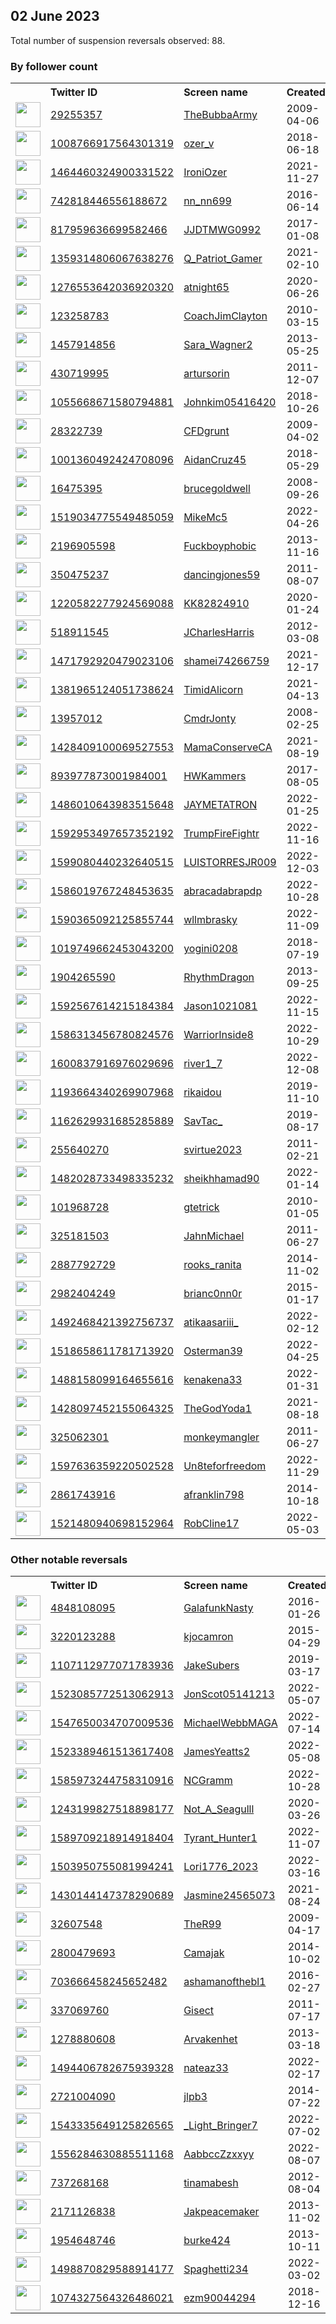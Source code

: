 
## 02 June 2023
Total number of suspension reversals observed: 88.

### By follower count
<table><tr><th></th><th align="left">Twitter ID</th><th align="left">Screen name</th>
<th align="left">Created</th><th align="left">Status</th><th align="left">Suspended</th><th align="left">Followers</th>
<tr><td><a href="https://pbs.twimg.com/profile_images/1668893400/BTLSRadio_normal.jpg"><img src="https://pbs.twimg.com/profile_images/1668893400/BTLSRadio_normal.jpg" width="40px" height="40px" align="center"/></a></td><td><a href="https://twitter.com/intent/user?user_id=29255357">29255357</a></td><td><a href="https://twitter.com/TheBubbaArmy">TheBubbaArmy</a></td><td>2009-04-06</td><td align="center"></td><td></td><td>107685</td></tr>
<tr><td><a href="https://pbs.twimg.com/profile_images/1101912104800522242/um8BHRv4_normal.jpg"><img src="https://pbs.twimg.com/profile_images/1101912104800522242/um8BHRv4_normal.jpg" width="40px" height="40px" align="center"/></a></td><td><a href="https://twitter.com/intent/user?user_id=1008766917564301319">1008766917564301319</a></td><td><a href="https://twitter.com/ozer_v">ozer_v</a></td><td>2018-06-18</td><td align="center"></td><td></td><td>93904</td></tr>
<tr><td><a href="https://pbs.twimg.com/profile_images/1480553767334469638/FGL9AAzJ_normal.jpg"><img src="https://pbs.twimg.com/profile_images/1480553767334469638/FGL9AAzJ_normal.jpg" width="40px" height="40px" align="center"/></a></td><td><a href="https://twitter.com/intent/user?user_id=1464460324900331522">1464460324900331522</a></td><td><a href="https://twitter.com/IroniOzer">IroniOzer</a></td><td>2021-11-27</td><td align="center"></td><td>2022-09-04</td><td>70030</td></tr>
<tr><td><a href="https://pbs.twimg.com/profile_images/1643231783989952512/r_quZMIW_normal.jpg"><img src="https://pbs.twimg.com/profile_images/1643231783989952512/r_quZMIW_normal.jpg" width="40px" height="40px" align="center"/></a></td><td><a href="https://twitter.com/intent/user?user_id=742818446556188672">742818446556188672</a></td><td><a href="https://twitter.com/nn_nn699">nn_nn699</a></td><td>2016-06-14</td><td align="center"></td><td>2023-05-01</td><td>19769</td></tr>
<tr><td><a href="https://pbs.twimg.com/profile_images/837168763992748033/ZVeoL4Sg_normal.jpg"><img src="https://pbs.twimg.com/profile_images/837168763992748033/ZVeoL4Sg_normal.jpg" width="40px" height="40px" align="center"/></a></td><td><a href="https://twitter.com/intent/user?user_id=817959636699582466">817959636699582466</a></td><td><a href="https://twitter.com/JJDTMWG0992">JJDTMWG0992</a></td><td>2017-01-08</td><td align="center"></td><td>2023-01-12</td><td>11939</td></tr>
<tr><td><a href="https://pbs.twimg.com/profile_images/1359946979632119823/kFwOnoe0_normal.jpg"><img src="https://pbs.twimg.com/profile_images/1359946979632119823/kFwOnoe0_normal.jpg" width="40px" height="40px" align="center"/></a></td><td><a href="https://twitter.com/intent/user?user_id=1359314806067638276">1359314806067638276</a></td><td><a href="https://twitter.com/Q_Patriot_Gamer">Q_Patriot_Gamer</a></td><td>2021-02-10</td><td align="center"></td><td>2023-01-20</td><td>6131</td></tr>
<tr><td><a href="https://pbs.twimg.com/profile_images/1281615215742853121/8e7y4NnD_normal.jpg"><img src="https://pbs.twimg.com/profile_images/1281615215742853121/8e7y4NnD_normal.jpg" width="40px" height="40px" align="center"/></a></td><td><a href="https://twitter.com/intent/user?user_id=1276553642036920320">1276553642036920320</a></td><td><a href="https://twitter.com/atnight65">atnight65</a></td><td>2020-06-26</td><td align="center"></td><td>2022-07-19</td><td>5959</td></tr>
<tr><td><a href="https://pbs.twimg.com/profile_images/1324503642720948224/_l7k6KJj_normal.jpg"><img src="https://pbs.twimg.com/profile_images/1324503642720948224/_l7k6KJj_normal.jpg" width="40px" height="40px" align="center"/></a></td><td><a href="https://twitter.com/intent/user?user_id=123258783">123258783</a></td><td><a href="https://twitter.com/CoachJimClayton">CoachJimClayton</a></td><td>2010-03-15</td><td align="center"></td><td>2023-05-22</td><td>4853</td></tr>
<tr><td><a href="https://pbs.twimg.com/profile_images/1611377436381306880/jxIFOHgZ_normal.png"><img src="https://pbs.twimg.com/profile_images/1611377436381306880/jxIFOHgZ_normal.png" width="40px" height="40px" align="center"/></a></td><td><a href="https://twitter.com/intent/user?user_id=1457914856">1457914856</a></td><td><a href="https://twitter.com/Sara_Wagner2">Sara_Wagner2</a></td><td>2013-05-25</td><td align="center"></td><td>2023-02-04</td><td>4066</td></tr>
<tr><td><a href="https://pbs.twimg.com/profile_images/1419665949335203852/D-q_d3Qq_normal.jpg"><img src="https://pbs.twimg.com/profile_images/1419665949335203852/D-q_d3Qq_normal.jpg" width="40px" height="40px" align="center"/></a></td><td><a href="https://twitter.com/intent/user?user_id=430719995">430719995</a></td><td><a href="https://twitter.com/artursorin">artursorin</a></td><td>2011-12-07</td><td align="center"></td><td>2023-05-23</td><td>3877</td></tr>
<tr><td><a href="https://pbs.twimg.com/profile_images/1089315708557656064/RFU8Ex77_normal.jpg"><img src="https://pbs.twimg.com/profile_images/1089315708557656064/RFU8Ex77_normal.jpg" width="40px" height="40px" align="center"/></a></td><td><a href="https://twitter.com/intent/user?user_id=1055668671580794881">1055668671580794881</a></td><td><a href="https://twitter.com/Johnkim05416420">Johnkim05416420</a></td><td>2018-10-26</td><td align="center"></td><td>2023-01-12</td><td>3488</td></tr>
<tr><td><a href="https://pbs.twimg.com/profile_images/1610019975531560963/PJG2jnMW_normal.jpg"><img src="https://pbs.twimg.com/profile_images/1610019975531560963/PJG2jnMW_normal.jpg" width="40px" height="40px" align="center"/></a></td><td><a href="https://twitter.com/intent/user?user_id=28322739">28322739</a></td><td><a href="https://twitter.com/CFDgrunt">CFDgrunt</a></td><td>2009-04-02</td><td align="center"></td><td>2023-01-09</td><td>2988</td></tr>
<tr><td><a href="https://pbs.twimg.com/profile_images/1002277966909353984/wNNuQX5J_normal.jpg"><img src="https://pbs.twimg.com/profile_images/1002277966909353984/wNNuQX5J_normal.jpg" width="40px" height="40px" align="center"/></a></td><td><a href="https://twitter.com/intent/user?user_id=1001360492424708096">1001360492424708096</a></td><td><a href="https://twitter.com/AidanCruz45">AidanCruz45</a></td><td>2018-05-29</td><td align="center"></td><td>2022-02-13</td><td>2351</td></tr>
<tr><td><a href="https://pbs.twimg.com/profile_images/1599444097126866944/k-pHMYCH_normal.jpg"><img src="https://pbs.twimg.com/profile_images/1599444097126866944/k-pHMYCH_normal.jpg" width="40px" height="40px" align="center"/></a></td><td><a href="https://twitter.com/intent/user?user_id=16475395">16475395</a></td><td><a href="https://twitter.com/brucegoldwell">brucegoldwell</a></td><td>2008-09-26</td><td align="center"></td><td>2023-02-01</td><td>1875</td></tr>
<tr><td><a href="https://pbs.twimg.com/profile_images/1519035031083274242/k0adPbax_normal.jpg"><img src="https://pbs.twimg.com/profile_images/1519035031083274242/k0adPbax_normal.jpg" width="40px" height="40px" align="center"/></a></td><td><a href="https://twitter.com/intent/user?user_id=1519034775549485059">1519034775549485059</a></td><td><a href="https://twitter.com/MikeMc5">MikeMc5</a></td><td>2022-04-26</td><td align="center"></td><td>2023-01-07</td><td>1497</td></tr>
<tr><td><a href="https://pbs.twimg.com/profile_images/1663364213501460481/Wyfi21JP_normal.jpg"><img src="https://pbs.twimg.com/profile_images/1663364213501460481/Wyfi21JP_normal.jpg" width="40px" height="40px" align="center"/></a></td><td><a href="https://twitter.com/intent/user?user_id=2196905598">2196905598</a></td><td><a href="https://twitter.com/Fuckboyphobic">Fuckboyphobic</a></td><td>2013-11-16</td><td align="center"></td><td>2022-12-16</td><td>1448</td></tr>
<tr><td><a href="https://pbs.twimg.com/profile_images/1447394977185767424/yBoyQD1e_normal.jpg"><img src="https://pbs.twimg.com/profile_images/1447394977185767424/yBoyQD1e_normal.jpg" width="40px" height="40px" align="center"/></a></td><td><a href="https://twitter.com/intent/user?user_id=350475237">350475237</a></td><td><a href="https://twitter.com/dancingjones59">dancingjones59</a></td><td>2011-08-07</td><td align="center"></td><td>2023-02-05</td><td>1311</td></tr>
<tr><td><a href="https://pbs.twimg.com/profile_images/1220584676491808768/-Z7rmyp5_normal.jpg"><img src="https://pbs.twimg.com/profile_images/1220584676491808768/-Z7rmyp5_normal.jpg" width="40px" height="40px" align="center"/></a></td><td><a href="https://twitter.com/intent/user?user_id=1220582277924569088">1220582277924569088</a></td><td><a href="https://twitter.com/KK82824910">KK82824910</a></td><td>2020-01-24</td><td align="center"></td><td>2023-01-08</td><td>1222</td></tr>
<tr><td><a href="https://pbs.twimg.com/profile_images/1116833017274744833/cQIcA8C0_normal.jpg"><img src="https://pbs.twimg.com/profile_images/1116833017274744833/cQIcA8C0_normal.jpg" width="40px" height="40px" align="center"/></a></td><td><a href="https://twitter.com/intent/user?user_id=518911545">518911545</a></td><td><a href="https://twitter.com/JCharlesHarris">JCharlesHarris</a></td><td>2012-03-08</td><td align="center"></td><td></td><td>1196</td></tr>
<tr><td><a href="https://pbs.twimg.com/profile_images/1647280616780472320/EiqNL3w2_normal.jpg"><img src="https://pbs.twimg.com/profile_images/1647280616780472320/EiqNL3w2_normal.jpg" width="40px" height="40px" align="center"/></a></td><td><a href="https://twitter.com/intent/user?user_id=1471792920479023106">1471792920479023106</a></td><td><a href="https://twitter.com/shamei74266759">shamei74266759</a></td><td>2021-12-17</td><td align="center"></td><td>2023-05-28</td><td>1189</td></tr>
<tr><td><a href="https://pbs.twimg.com/profile_images/1576341177120555008/lYD49mIn_normal.png"><img src="https://pbs.twimg.com/profile_images/1576341177120555008/lYD49mIn_normal.png" width="40px" height="40px" align="center"/></a></td><td><a href="https://twitter.com/intent/user?user_id=1381965124051738624">1381965124051738624</a></td><td><a href="https://twitter.com/TimidAlicorn">TimidAlicorn</a></td><td>2021-04-13</td><td align="center"></td><td>2023-03-05</td><td>1182</td></tr>
<tr><td><a href="https://pbs.twimg.com/profile_images/1657403214092726274/C3VANPS-_normal.jpg"><img src="https://pbs.twimg.com/profile_images/1657403214092726274/C3VANPS-_normal.jpg" width="40px" height="40px" align="center"/></a></td><td><a href="https://twitter.com/intent/user?user_id=13957012">13957012</a></td><td><a href="https://twitter.com/CmdrJonty">CmdrJonty</a></td><td>2008-02-25</td><td align="center"></td><td>2023-05-28</td><td>1125</td></tr>
<tr><td><a href="https://pbs.twimg.com/profile_images/1428409517532794885/TxK0YRXg_normal.jpg"><img src="https://pbs.twimg.com/profile_images/1428409517532794885/TxK0YRXg_normal.jpg" width="40px" height="40px" align="center"/></a></td><td><a href="https://twitter.com/intent/user?user_id=1428409100069527553">1428409100069527553</a></td><td><a href="https://twitter.com/MamaConserveCA">MamaConserveCA</a></td><td>2021-08-19</td><td align="center"></td><td>2023-01-27</td><td>1043</td></tr>
<tr><td><a href="https://pbs.twimg.com/profile_images/1071284189230714881/gH8vNAa3_normal.jpg"><img src="https://pbs.twimg.com/profile_images/1071284189230714881/gH8vNAa3_normal.jpg" width="40px" height="40px" align="center"/></a></td><td><a href="https://twitter.com/intent/user?user_id=893977873001984001">893977873001984001</a></td><td><a href="https://twitter.com/HWKammers">HWKammers</a></td><td>2017-08-05</td><td align="center"></td><td>2023-01-07</td><td>946</td></tr>
<tr><td><a href="https://pbs.twimg.com/profile_images/1603203404708331520/3V1h4J2N_normal.jpg"><img src="https://pbs.twimg.com/profile_images/1603203404708331520/3V1h4J2N_normal.jpg" width="40px" height="40px" align="center"/></a></td><td><a href="https://twitter.com/intent/user?user_id=1486010643983515648">1486010643983515648</a></td><td><a href="https://twitter.com/JAYMETATRON">JAYMETATRON</a></td><td>2022-01-25</td><td align="center"></td><td>2023-01-28</td><td>783</td></tr>
<tr><td><a href="https://pbs.twimg.com/profile_images/1592953858631704577/8C-hoTn5_normal.jpg"><img src="https://pbs.twimg.com/profile_images/1592953858631704577/8C-hoTn5_normal.jpg" width="40px" height="40px" align="center"/></a></td><td><a href="https://twitter.com/intent/user?user_id=1592953497657352192">1592953497657352192</a></td><td><a href="https://twitter.com/TrumpFireFightr">TrumpFireFightr</a></td><td>2022-11-16</td><td align="center"></td><td>2023-01-09</td><td>717</td></tr>
<tr><td><a href="https://pbs.twimg.com/profile_images/1599080835650560002/NKlrifAY_normal.jpg"><img src="https://pbs.twimg.com/profile_images/1599080835650560002/NKlrifAY_normal.jpg" width="40px" height="40px" align="center"/></a></td><td><a href="https://twitter.com/intent/user?user_id=1599080440232640515">1599080440232640515</a></td><td><a href="https://twitter.com/LUISTORRESJR009">LUISTORRESJR009</a></td><td>2022-12-03</td><td align="center"></td><td>2023-01-07</td><td>655</td></tr>
<tr><td><a href="https://pbs.twimg.com/profile_images/1586366440667496453/hs6REzJi_normal.jpg"><img src="https://pbs.twimg.com/profile_images/1586366440667496453/hs6REzJi_normal.jpg" width="40px" height="40px" align="center"/></a></td><td><a href="https://twitter.com/intent/user?user_id=1586019767248453635">1586019767248453635</a></td><td><a href="https://twitter.com/abracadabrapdp">abracadabrapdp</a></td><td>2022-10-28</td><td align="center"></td><td>2023-01-06</td><td>615</td></tr>
<tr><td><a href="https://pbs.twimg.com/profile_images/1599232333592162304/57_HDnfs_normal.jpg"><img src="https://pbs.twimg.com/profile_images/1599232333592162304/57_HDnfs_normal.jpg" width="40px" height="40px" align="center"/></a></td><td><a href="https://twitter.com/intent/user?user_id=1590365092125855744">1590365092125855744</a></td><td><a href="https://twitter.com/wllmbrasky">wllmbrasky</a></td><td>2022-11-09</td><td align="center"></td><td>2023-02-02</td><td>493</td></tr>
<tr><td><a href="https://pbs.twimg.com/profile_images/1317439518715355137/DbWDb99E_normal.jpg"><img src="https://pbs.twimg.com/profile_images/1317439518715355137/DbWDb99E_normal.jpg" width="40px" height="40px" align="center"/></a></td><td><a href="https://twitter.com/intent/user?user_id=1019749662453043200">1019749662453043200</a></td><td><a href="https://twitter.com/yogini0208">yogini0208</a></td><td>2018-07-19</td><td align="center"></td><td>2023-01-11</td><td>464</td></tr>
<tr><td><a href="https://pbs.twimg.com/profile_images/378800000657514648/1091341b924ccb1cc431b107719c5ac1_normal.jpeg"><img src="https://pbs.twimg.com/profile_images/378800000657514648/1091341b924ccb1cc431b107719c5ac1_normal.jpeg" width="40px" height="40px" align="center"/></a></td><td><a href="https://twitter.com/intent/user?user_id=1904265590">1904265590</a></td><td><a href="https://twitter.com/RhythmDragon">RhythmDragon</a></td><td>2013-09-25</td><td align="center"></td><td></td><td>390</td></tr>
<tr><td><a href="https://pbs.twimg.com/profile_images/1602808615303258112/xtcIsDk9_normal.jpg"><img src="https://pbs.twimg.com/profile_images/1602808615303258112/xtcIsDk9_normal.jpg" width="40px" height="40px" align="center"/></a></td><td><a href="https://twitter.com/intent/user?user_id=1592567614215184384">1592567614215184384</a></td><td><a href="https://twitter.com/Jason1021081">Jason1021081</a></td><td>2022-11-15</td><td align="center"></td><td>2023-01-28</td><td>349</td></tr>
<tr><td><a href="https://pbs.twimg.com/profile_images/1588323199997149186/x2Y2oWhz_normal.jpg"><img src="https://pbs.twimg.com/profile_images/1588323199997149186/x2Y2oWhz_normal.jpg" width="40px" height="40px" align="center"/></a></td><td><a href="https://twitter.com/intent/user?user_id=1586313456780824576">1586313456780824576</a></td><td><a href="https://twitter.com/WarriorInside8">WarriorInside8</a></td><td>2022-10-29</td><td align="center"></td><td>2023-01-08</td><td>279</td></tr>
<tr><td><a href="https://pbs.twimg.com/profile_images/1600838250050031617/NjdngWHV_normal.jpg"><img src="https://pbs.twimg.com/profile_images/1600838250050031617/NjdngWHV_normal.jpg" width="40px" height="40px" align="center"/></a></td><td><a href="https://twitter.com/intent/user?user_id=1600837916976029696">1600837916976029696</a></td><td><a href="https://twitter.com/river1_7">river1_7</a></td><td>2022-12-08</td><td align="center"></td><td>2023-01-08</td><td>269</td></tr>
<tr><td><a href="https://pbs.twimg.com/profile_images/1661617209481871360/r9FM7Vre_normal.jpg"><img src="https://pbs.twimg.com/profile_images/1661617209481871360/r9FM7Vre_normal.jpg" width="40px" height="40px" align="center"/></a></td><td><a href="https://twitter.com/intent/user?user_id=1193664340269907968">1193664340269907968</a></td><td><a href="https://twitter.com/rikaidou">rikaidou</a></td><td>2019-11-10</td><td align="center"></td><td></td><td>186</td></tr>
<tr><td><a href="https://pbs.twimg.com/profile_images/1617339083587551232/RttYp8D8_normal.jpg"><img src="https://pbs.twimg.com/profile_images/1617339083587551232/RttYp8D8_normal.jpg" width="40px" height="40px" align="center"/></a></td><td><a href="https://twitter.com/intent/user?user_id=1162629931685285889">1162629931685285889</a></td><td><a href="https://twitter.com/SavTac_">SavTac_</a></td><td>2019-08-17</td><td align="center"></td><td>2023-05-28</td><td>180</td></tr>
<tr><td><a href="https://pbs.twimg.com/profile_images/1466836077704925185/TJVax7LI_normal.jpg"><img src="https://pbs.twimg.com/profile_images/1466836077704925185/TJVax7LI_normal.jpg" width="40px" height="40px" align="center"/></a></td><td><a href="https://twitter.com/intent/user?user_id=255640270">255640270</a></td><td><a href="https://twitter.com/svirtue2023">svirtue2023</a></td><td>2011-02-21</td><td align="center"></td><td>2023-05-03</td><td>168</td></tr>
<tr><td><a href="https://pbs.twimg.com/profile_images/1636455084455239695/fvo8vuRX_normal.jpg"><img src="https://pbs.twimg.com/profile_images/1636455084455239695/fvo8vuRX_normal.jpg" width="40px" height="40px" align="center"/></a></td><td><a href="https://twitter.com/intent/user?user_id=1482028733498335232">1482028733498335232</a></td><td><a href="https://twitter.com/sheikhhamad90">sheikhhamad90</a></td><td>2022-01-14</td><td align="center">🔒</td><td>2023-05-15</td><td>164</td></tr>
<tr><td><a href="https://pbs.twimg.com/profile_images/1662796316987064320/nSAfULgM_normal.jpg"><img src="https://pbs.twimg.com/profile_images/1662796316987064320/nSAfULgM_normal.jpg" width="40px" height="40px" align="center"/></a></td><td><a href="https://twitter.com/intent/user?user_id=101968728">101968728</a></td><td><a href="https://twitter.com/gtetrick">gtetrick</a></td><td>2010-01-05</td><td align="center"></td><td>2023-05-22</td><td>159</td></tr>
<tr><td><a href="https://pbs.twimg.com/profile_images/1253016669255012352/Jn4Lt8d0_normal.jpg"><img src="https://pbs.twimg.com/profile_images/1253016669255012352/Jn4Lt8d0_normal.jpg" width="40px" height="40px" align="center"/></a></td><td><a href="https://twitter.com/intent/user?user_id=325181503">325181503</a></td><td><a href="https://twitter.com/JahnMichael">JahnMichael</a></td><td>2011-06-27</td><td align="center"></td><td>2023-05-01</td><td>133</td></tr>
<tr><td><a href="https://pbs.twimg.com/profile_images/1609225584122679297/Nj75Z97__normal.jpg"><img src="https://pbs.twimg.com/profile_images/1609225584122679297/Nj75Z97__normal.jpg" width="40px" height="40px" align="center"/></a></td><td><a href="https://twitter.com/intent/user?user_id=2887792729">2887792729</a></td><td><a href="https://twitter.com/rooks_ranita">rooks_ranita</a></td><td>2014-11-02</td><td align="center"></td><td>2023-01-08</td><td>127</td></tr>
<tr><td><a href="https://pbs.twimg.com/profile_images/1312382635210084352/4bccjzbS_normal.jpg"><img src="https://pbs.twimg.com/profile_images/1312382635210084352/4bccjzbS_normal.jpg" width="40px" height="40px" align="center"/></a></td><td><a href="https://twitter.com/intent/user?user_id=2982404249">2982404249</a></td><td><a href="https://twitter.com/brianc0nn0r">brianc0nn0r</a></td><td>2015-01-17</td><td align="center"></td><td>2022-12-21</td><td>127</td></tr>
<tr><td><a href="https://pbs.twimg.com/profile_images/1492502746280636421/Fu9LIzR7_normal.jpg"><img src="https://pbs.twimg.com/profile_images/1492502746280636421/Fu9LIzR7_normal.jpg" width="40px" height="40px" align="center"/></a></td><td><a href="https://twitter.com/intent/user?user_id=1492468421392756737">1492468421392756737</a></td><td><a href="https://twitter.com/atikaasariii_">atikaasariii_</a></td><td>2022-02-12</td><td align="center"></td><td>2023-01-20</td><td>124</td></tr>
<tr><td><a href="https://abs.twimg.com/sticky/default_profile_images/default_profile_normal.png"><img src="https://abs.twimg.com/sticky/default_profile_images/default_profile_normal.png" width="40px" height="40px" align="center"/></a></td><td><a href="https://twitter.com/intent/user?user_id=1518658611781713920">1518658611781713920</a></td><td><a href="https://twitter.com/Osterman39">Osterman39</a></td><td>2022-04-25</td><td align="center"></td><td>2023-01-02</td><td>114</td></tr>
<tr><td><a href="https://pbs.twimg.com/profile_images/1530925611211816960/239cZLpb_normal.jpg"><img src="https://pbs.twimg.com/profile_images/1530925611211816960/239cZLpb_normal.jpg" width="40px" height="40px" align="center"/></a></td><td><a href="https://twitter.com/intent/user?user_id=1488158099164655616">1488158099164655616</a></td><td><a href="https://twitter.com/kenakena33">kenakena33</a></td><td>2022-01-31</td><td align="center"></td><td>2023-05-27</td><td>113</td></tr>
<tr><td><a href="https://pbs.twimg.com/profile_images/1428206614125940736/Zw6jKysi_normal.jpg"><img src="https://pbs.twimg.com/profile_images/1428206614125940736/Zw6jKysi_normal.jpg" width="40px" height="40px" align="center"/></a></td><td><a href="https://twitter.com/intent/user?user_id=1428097452155064325">1428097452155064325</a></td><td><a href="https://twitter.com/TheGodYoda1">TheGodYoda1</a></td><td>2021-08-18</td><td align="center"></td><td>2023-01-01</td><td>112</td></tr>
<tr><td><a href="https://pbs.twimg.com/profile_images/1628882767038795777/lN44n6-0_normal.jpg"><img src="https://pbs.twimg.com/profile_images/1628882767038795777/lN44n6-0_normal.jpg" width="40px" height="40px" align="center"/></a></td><td><a href="https://twitter.com/intent/user?user_id=325062301">325062301</a></td><td><a href="https://twitter.com/monkeymangler">monkeymangler</a></td><td>2011-06-27</td><td align="center"></td><td>2023-03-08</td><td>111</td></tr>
<tr><td><a href="https://pbs.twimg.com/profile_images/1611642953197395968/uK8s4lnb_normal.jpg"><img src="https://pbs.twimg.com/profile_images/1611642953197395968/uK8s4lnb_normal.jpg" width="40px" height="40px" align="center"/></a></td><td><a href="https://twitter.com/intent/user?user_id=1597636359220502528">1597636359220502528</a></td><td><a href="https://twitter.com/Un8teforfreedom">Un8teforfreedom</a></td><td>2022-11-29</td><td align="center"></td><td>2023-01-08</td><td>108</td></tr>
<tr><td><a href="https://pbs.twimg.com/profile_images/1107481499220107265/9yrbkMzB_normal.jpg"><img src="https://pbs.twimg.com/profile_images/1107481499220107265/9yrbkMzB_normal.jpg" width="40px" height="40px" align="center"/></a></td><td><a href="https://twitter.com/intent/user?user_id=2861743916">2861743916</a></td><td><a href="https://twitter.com/afranklin798">afranklin798</a></td><td>2014-10-18</td><td align="center">🔒</td><td>2023-05-28</td><td>103</td></tr>
<tr><td><a href="https://pbs.twimg.com/profile_images/1521481211033624576/SmNswnpM_normal.jpg"><img src="https://pbs.twimg.com/profile_images/1521481211033624576/SmNswnpM_normal.jpg" width="40px" height="40px" align="center"/></a></td><td><a href="https://twitter.com/intent/user?user_id=1521480940698152964">1521480940698152964</a></td><td><a href="https://twitter.com/RobCline17">RobCline17</a></td><td>2022-05-03</td><td align="center"></td><td>2023-01-03</td><td>100</td></tr>
</table>

### Other notable reversals
<table><tr><th></th><th align="left">Twitter ID</th><th align="left">Screen name</th>
<th align="left">Created</th><th align="left">Status</th><th align="left">Suspended</th><th align="left">Followers</th>
<tr><td><a href="https://pbs.twimg.com/profile_images/1598018876016558088/AaDgmvW1_normal.jpg"><img src="https://pbs.twimg.com/profile_images/1598018876016558088/AaDgmvW1_normal.jpg" width="40px" height="40px" align="center"/></a></td><td><a href="https://twitter.com/intent/user?user_id=4848108095">4848108095</a></td><td><a href="https://twitter.com/GalafunkNasty">GalafunkNasty</a></td><td>2016-01-26</td><td align="center"></td><td>2023-01-07</td><td>80</td></tr>
<tr><td><a href="https://pbs.twimg.com/profile_images/1567062030649069568/3lIk1WNJ_normal.jpg"><img src="https://pbs.twimg.com/profile_images/1567062030649069568/3lIk1WNJ_normal.jpg" width="40px" height="40px" align="center"/></a></td><td><a href="https://twitter.com/intent/user?user_id=3220123288">3220123288</a></td><td><a href="https://twitter.com/kjocamron">kjocamron</a></td><td>2015-04-29</td><td align="center"></td><td>2022-12-08</td><td>80</td></tr>
<tr><td><a href="https://pbs.twimg.com/profile_images/1336764238971461637/4WZUlZsZ_normal.jpg"><img src="https://pbs.twimg.com/profile_images/1336764238971461637/4WZUlZsZ_normal.jpg" width="40px" height="40px" align="center"/></a></td><td><a href="https://twitter.com/intent/user?user_id=1107112977071783936">1107112977071783936</a></td><td><a href="https://twitter.com/JakeSubers">JakeSubers</a></td><td>2019-03-17</td><td align="center"></td><td>2023-01-09</td><td>42</td></tr>
<tr><td><a href="https://pbs.twimg.com/profile_images/1523094670787686406/Xug29HDP_normal.jpg"><img src="https://pbs.twimg.com/profile_images/1523094670787686406/Xug29HDP_normal.jpg" width="40px" height="40px" align="center"/></a></td><td><a href="https://twitter.com/intent/user?user_id=1523085772513062913">1523085772513062913</a></td><td><a href="https://twitter.com/JonScot05141213">JonScot05141213</a></td><td>2022-05-07</td><td align="center"></td><td>2023-01-02</td><td>32</td></tr>
<tr><td><a href="https://pbs.twimg.com/profile_images/1588839970772582400/_we77o4Q_normal.jpg"><img src="https://pbs.twimg.com/profile_images/1588839970772582400/_we77o4Q_normal.jpg" width="40px" height="40px" align="center"/></a></td><td><a href="https://twitter.com/intent/user?user_id=1547650034707009536">1547650034707009536</a></td><td><a href="https://twitter.com/MichaelWebbMAGA">MichaelWebbMAGA</a></td><td>2022-07-14</td><td align="center"></td><td>2023-01-06</td><td>0</td></tr>
<tr><td><a href="https://abs.twimg.com/sticky/default_profile_images/default_profile_normal.png"><img src="https://abs.twimg.com/sticky/default_profile_images/default_profile_normal.png" width="40px" height="40px" align="center"/></a></td><td><a href="https://twitter.com/intent/user?user_id=1523389461513617408">1523389461513617408</a></td><td><a href="https://twitter.com/JamesYeatts2">JamesYeatts2</a></td><td>2022-05-08</td><td align="center"></td><td>2022-11-28</td><td>14</td></tr>
<tr><td><a href="https://pbs.twimg.com/profile_images/1585973686628147201/hF7h4-pf_normal.jpg"><img src="https://pbs.twimg.com/profile_images/1585973686628147201/hF7h4-pf_normal.jpg" width="40px" height="40px" align="center"/></a></td><td><a href="https://twitter.com/intent/user?user_id=1585973244758310916">1585973244758310916</a></td><td><a href="https://twitter.com/NCGramm">NCGramm</a></td><td>2022-10-28</td><td align="center"></td><td>2023-01-08</td><td>97</td></tr>
<tr><td><a href="https://pbs.twimg.com/profile_images/1660442686342459392/hhGY1mrr_normal.jpg"><img src="https://pbs.twimg.com/profile_images/1660442686342459392/hhGY1mrr_normal.jpg" width="40px" height="40px" align="center"/></a></td><td><a href="https://twitter.com/intent/user?user_id=1243199827518898177">1243199827518898177</a></td><td><a href="https://twitter.com/Not_A_Seagulll">Not_A_Seagulll</a></td><td>2020-03-26</td><td align="center"></td><td>2023-05-28</td><td>80</td></tr>
<tr><td><a href="https://pbs.twimg.com/profile_images/1664396853884989440/x5PS4B5K_normal.jpg"><img src="https://pbs.twimg.com/profile_images/1664396853884989440/x5PS4B5K_normal.jpg" width="40px" height="40px" align="center"/></a></td><td><a href="https://twitter.com/intent/user?user_id=1589709218914918404">1589709218914918404</a></td><td><a href="https://twitter.com/Tyrant_Hunter1">Tyrant_Hunter1</a></td><td>2022-11-07</td><td align="center"></td><td>2023-01-05</td><td>45</td></tr>
<tr><td><a href="https://pbs.twimg.com/profile_images/1608866576211509248/JnI7E82v_normal.jpg"><img src="https://pbs.twimg.com/profile_images/1608866576211509248/JnI7E82v_normal.jpg" width="40px" height="40px" align="center"/></a></td><td><a href="https://twitter.com/intent/user?user_id=1503950755081994241">1503950755081994241</a></td><td><a href="https://twitter.com/Lori1776_2023">Lori1776_2023</a></td><td>2022-03-16</td><td align="center"></td><td>2023-01-02</td><td>64</td></tr>
<tr><td><a href="https://pbs.twimg.com/profile_images/1430163052276690955/GCQOE6tq_normal.jpg"><img src="https://pbs.twimg.com/profile_images/1430163052276690955/GCQOE6tq_normal.jpg" width="40px" height="40px" align="center"/></a></td><td><a href="https://twitter.com/intent/user?user_id=1430144147378290689">1430144147378290689</a></td><td><a href="https://twitter.com/Jasmine24565073">Jasmine24565073</a></td><td>2021-08-24</td><td align="center"></td><td>2023-05-14</td><td>1</td></tr>
<tr><td><a href="https://pbs.twimg.com/profile_images/1557535972/8hW614G6_normal"><img src="https://pbs.twimg.com/profile_images/1557535972/8hW614G6_normal" width="40px" height="40px" align="center"/></a></td><td><a href="https://twitter.com/intent/user?user_id=32607548">32607548</a></td><td><a href="https://twitter.com/TheR99">TheR99</a></td><td>2009-04-17</td><td align="center"></td><td>2023-03-23</td><td>63</td></tr>
<tr><td><a href="https://pbs.twimg.com/profile_images/1324031301394059265/QN0_WqYI_normal.jpg"><img src="https://pbs.twimg.com/profile_images/1324031301394059265/QN0_WqYI_normal.jpg" width="40px" height="40px" align="center"/></a></td><td><a href="https://twitter.com/intent/user?user_id=2800479693">2800479693</a></td><td><a href="https://twitter.com/Camajak">Camajak</a></td><td>2014-10-02</td><td align="center"></td><td>2022-11-29</td><td>0</td></tr>
<tr><td><a href="https://pbs.twimg.com/profile_images/1660866882633715713/F1CK-dGw_normal.jpg"><img src="https://pbs.twimg.com/profile_images/1660866882633715713/F1CK-dGw_normal.jpg" width="40px" height="40px" align="center"/></a></td><td><a href="https://twitter.com/intent/user?user_id=703666458245652482">703666458245652482</a></td><td><a href="https://twitter.com/ashamanofthebl1">ashamanofthebl1</a></td><td>2016-02-27</td><td align="center"></td><td>2023-01-06</td><td>4</td></tr>
<tr><td><a href="https://pbs.twimg.com/profile_images/378800000600356799/9cc83e4300710c783483ae0a22ec8efe_normal.jpeg"><img src="https://pbs.twimg.com/profile_images/378800000600356799/9cc83e4300710c783483ae0a22ec8efe_normal.jpeg" width="40px" height="40px" align="center"/></a></td><td><a href="https://twitter.com/intent/user?user_id=337069760">337069760</a></td><td><a href="https://twitter.com/Gisect">Gisect</a></td><td>2011-07-17</td><td align="center"></td><td>2023-03-05</td><td>5</td></tr>
<tr><td><a href="https://pbs.twimg.com/profile_images/1409982556150374400/fltryrty_normal.jpg"><img src="https://pbs.twimg.com/profile_images/1409982556150374400/fltryrty_normal.jpg" width="40px" height="40px" align="center"/></a></td><td><a href="https://twitter.com/intent/user?user_id=1278880608">1278880608</a></td><td><a href="https://twitter.com/Arvakenhet">Arvakenhet</a></td><td>2013-03-18</td><td align="center"></td><td>2022-12-26</td><td>76</td></tr>
<tr><td><a href="https://pbs.twimg.com/profile_images/1494422940514873363/d_Elusej_normal.jpg"><img src="https://pbs.twimg.com/profile_images/1494422940514873363/d_Elusej_normal.jpg" width="40px" height="40px" align="center"/></a></td><td><a href="https://twitter.com/intent/user?user_id=1494406782675939328">1494406782675939328</a></td><td><a href="https://twitter.com/nateaz33">nateaz33</a></td><td>2022-02-17</td><td align="center"></td><td>2022-12-11</td><td>31</td></tr>
<tr><td><a href="https://pbs.twimg.com/profile_images/529733920720711681/xOZeZFuQ_normal.jpeg"><img src="https://pbs.twimg.com/profile_images/529733920720711681/xOZeZFuQ_normal.jpeg" width="40px" height="40px" align="center"/></a></td><td><a href="https://twitter.com/intent/user?user_id=2721004090">2721004090</a></td><td><a href="https://twitter.com/jlpb3">jlpb3</a></td><td>2014-07-22</td><td align="center">🔒</td><td>2023-03-05</td><td>69</td></tr>
<tr><td><a href="https://pbs.twimg.com/profile_images/1619857198951108610/AnoASQvz_normal.jpg"><img src="https://pbs.twimg.com/profile_images/1619857198951108610/AnoASQvz_normal.jpg" width="40px" height="40px" align="center"/></a></td><td><a href="https://twitter.com/intent/user?user_id=1543335649125826565">1543335649125826565</a></td><td><a href="https://twitter.com/_Light_Bringer7">_Light_Bringer7</a></td><td>2022-07-02</td><td align="center"></td><td>2023-02-03</td><td>0</td></tr>
<tr><td><a href="https://pbs.twimg.com/profile_images/1556285119328972801/Ixw8lQl6_normal.jpg"><img src="https://pbs.twimg.com/profile_images/1556285119328972801/Ixw8lQl6_normal.jpg" width="40px" height="40px" align="center"/></a></td><td><a href="https://twitter.com/intent/user?user_id=1556284630885511168">1556284630885511168</a></td><td><a href="https://twitter.com/AabbccZzxxyy">AabbccZzxxyy</a></td><td>2022-08-07</td><td align="center"></td><td>2023-01-02</td><td>9</td></tr>
<tr><td><a href="https://pbs.twimg.com/profile_images/378800000001808977/91854f760f1b3b516615f113cef7aca9_normal.jpeg"><img src="https://pbs.twimg.com/profile_images/378800000001808977/91854f760f1b3b516615f113cef7aca9_normal.jpeg" width="40px" height="40px" align="center"/></a></td><td><a href="https://twitter.com/intent/user?user_id=737268168">737268168</a></td><td><a href="https://twitter.com/tinamabesh">tinamabesh</a></td><td>2012-08-04</td><td align="center"></td><td>2023-05-24</td><td>70</td></tr>
<tr><td><a href="https://pbs.twimg.com/profile_images/1500355964947480576/3eu2ZPF2_normal.jpg"><img src="https://pbs.twimg.com/profile_images/1500355964947480576/3eu2ZPF2_normal.jpg" width="40px" height="40px" align="center"/></a></td><td><a href="https://twitter.com/intent/user?user_id=2171126838">2171126838</a></td><td><a href="https://twitter.com/Jakpeacemaker">Jakpeacemaker</a></td><td>2013-11-02</td><td align="center"></td><td>2022-10-10</td><td>3</td></tr>
<tr><td><a href="https://abs.twimg.com/sticky/default_profile_images/default_profile_normal.png"><img src="https://abs.twimg.com/sticky/default_profile_images/default_profile_normal.png" width="40px" height="40px" align="center"/></a></td><td><a href="https://twitter.com/intent/user?user_id=1954648746">1954648746</a></td><td><a href="https://twitter.com/burke424">burke424</a></td><td>2013-10-11</td><td align="center"></td><td>2022-09-23</td><td>23</td></tr>
<tr><td><a href="https://pbs.twimg.com/profile_images/1498870968122544131/Z_U12zyV_normal.jpg"><img src="https://pbs.twimg.com/profile_images/1498870968122544131/Z_U12zyV_normal.jpg" width="40px" height="40px" align="center"/></a></td><td><a href="https://twitter.com/intent/user?user_id=1498870829588914177">1498870829588914177</a></td><td><a href="https://twitter.com/Spaghetti234">Spaghetti234</a></td><td>2022-03-02</td><td align="center"></td><td>2022-11-07</td><td>11</td></tr>
<tr><td><a href="https://pbs.twimg.com/profile_images/1660645798978240513/E3neFG_U_normal.jpg"><img src="https://pbs.twimg.com/profile_images/1660645798978240513/E3neFG_U_normal.jpg" width="40px" height="40px" align="center"/></a></td><td><a href="https://twitter.com/intent/user?user_id=1074327564326486021">1074327564326486021</a></td><td><a href="https://twitter.com/ezm90044294">ezm90044294</a></td><td>2018-12-16</td><td align="center">🔒</td><td>2022-04-24</td><td>0</td></tr>
</table>

